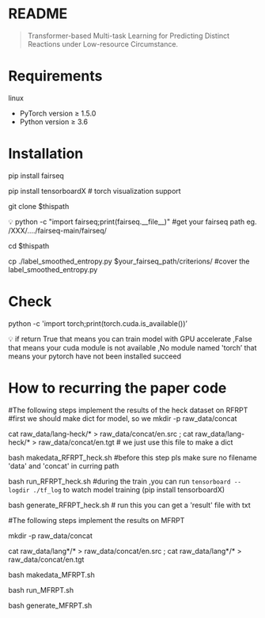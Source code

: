 # README

> Transformer-based Multi-task Learning for Predicting Distinct Reactions under Low-resource Circumstance.
> 

# Requirements

linux 

- PyTorch version ≥ 1.5.0
- Python version ≥ 3.6

# Installation

pip install fairseq 

pip install tensorboardX # torch visualization support

git clone $thispath

<aside>
💡 python -c "import fairseq;print(fairseq.__file__)" #get your fairseq path eg. /XXX/…./fairseq-main/fairseq/

</aside>

cd $thispath

cp ./label_smoothed_entropy.py $your_fairseq_path/criterions/    #cover the label_smoothed_entropy.py 

# Check

python -c 'import torch;print(torch.cuda.is_available())’

<aside>
💡 if return 
True that means you can train model with GPU accelerate
,False that means your cuda module is not available
,No module named 'torch’ that means your pytorch have not been installed succeed

</aside>

# How to recurring the paper code
#The following steps implement the results of the heck dataset on RFRPT
#first we should make dict for model, so we
mkdir -p raw_data/concat

cat raw_data/lang-heck/* > raw_data/concat/en.src ;
cat raw_data/lang-heck/* > raw_data/concat/en.tgt  # we just use this file to make a dict

bash makedata_RFRPT_heck.sh #before this step pls make sure no filename 'data' and 'concat' in curring path

bash run_RFRPT_heck.sh 
#during the train ,you can run `tensorboard --logdir ./tf_log` to watch model training (pip install tensorboardX)

bash generate_RFRPT_heck.sh # run this you can get a 'result' file with txt 


#The following steps implement the results on MFRPT

mkdir -p raw_data/concat

cat raw_data/lang*/* > raw_data/concat/en.src ;
cat raw_data/lang*/* > raw_data/concat/en.tgt

bash makedata_MFRPT.sh

bash run_MFRPT.sh

bash generate_MFRPT.sh


